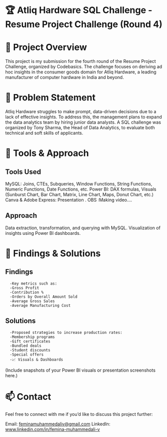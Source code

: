 # 🏆 Atliq Hardware SQL Challenge - Resume Project Challenge (Round 4)

# 🌟 Project Overview

This project is my submission for the fourth round of the Resume Project Challenge, organized by Codebasics. The challenge focuses on deriving ad hoc insights in the consumer goods domain for Atliq Hardware, a leading manufacturer of computer hardware in India and beyond.

# 🌟 Problem Statement
Atliq Hardware struggles to make prompt, data-driven decisions due to a lack of effective insights. To address this, the management plans to expand the data analytics team by hiring junior data analysts. A SQL challenge was organized by Tony Sharma, the Head of Data Analytics, to evaluate both technical and soft skills of applicants.

# 🌟 Tools & Approach
## Tools Used
MySQL: Joins, CTEs, Subqueries, Window Functions, String Functions, Numeric Functions, Date Functions, etc.
Power BI: DAX formulas, Visuals (Sunburst Chart, Bar Chart, Matrix, Line Chart, Maps, Donut Chart, etc.)
Canva & Adobe Express: Presentation .
OBS :Making video....

## Approach
Data extraction, transformation, and querying with MySQL.
Visualization of insights using Power BI dashboards.

# 🌟 Findings & Solutions

## Findings
      -Key metrics such as:
      -Gross Profit
      -Contribution %
      -Orders by Overall Amount Sold
      -Average Gross Sales
      -Average Manufacturing Cost
## Solutions
      -Proposed strategies to increase production rates:
      -Membership programs
      -Gift certificates
      -Bundled deals
      -Student discounts
      -Special offers
      -📈 Visuals & Dashboards

(Include snapshots of your Power BI visuals or presentation screenshots here.)


# 📫 Contact
Feel free to connect with me if you’d like to discuss this project further:

Email: feminamuhammedaliv@gmail.com
LinkedIn: www.linkedin.com/in/femina-muhammedali-v
